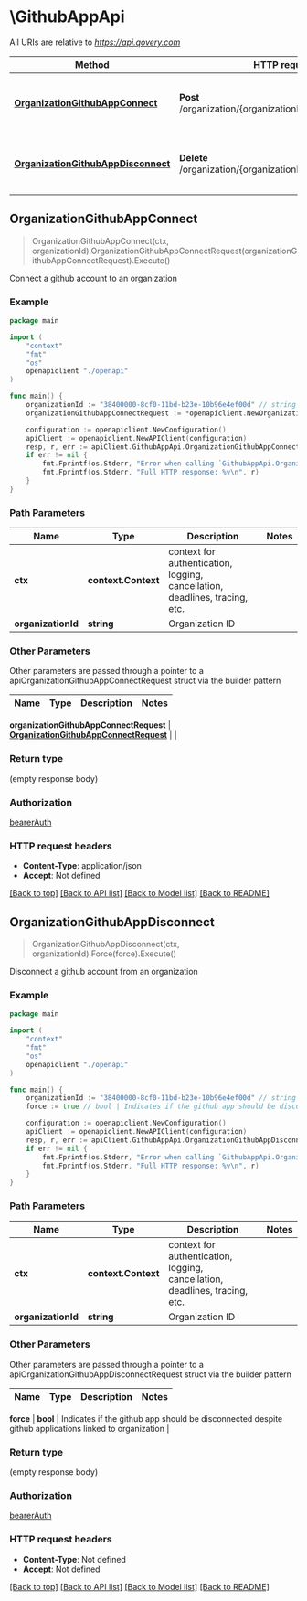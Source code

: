 # \GithubAppApi

All URIs are relative to *https://api.qovery.com*

Method | HTTP request | Description
------------- | ------------- | -------------
[**OrganizationGithubAppConnect**](GithubAppApi.md#OrganizationGithubAppConnect) | **Post** /organization/{organizationId}/github/connect | Connect a github account to an organization
[**OrganizationGithubAppDisconnect**](GithubAppApi.md#OrganizationGithubAppDisconnect) | **Delete** /organization/{organizationId}/github/disconnect | Disconnect a github account from an organization



## OrganizationGithubAppConnect

> OrganizationGithubAppConnect(ctx, organizationId).OrganizationGithubAppConnectRequest(organizationGithubAppConnectRequest).Execute()

Connect a github account to an organization

### Example

```go
package main

import (
    "context"
    "fmt"
    "os"
    openapiclient "./openapi"
)

func main() {
    organizationId := "38400000-8cf0-11bd-b23e-10b96e4ef00d" // string | Organization ID
    organizationGithubAppConnectRequest := *openapiclient.NewOrganizationGithubAppConnectRequest("InstallationId_example", "Code_example") // OrganizationGithubAppConnectRequest |  (optional)

    configuration := openapiclient.NewConfiguration()
    apiClient := openapiclient.NewAPIClient(configuration)
    resp, r, err := apiClient.GithubAppApi.OrganizationGithubAppConnect(context.Background(), organizationId).OrganizationGithubAppConnectRequest(organizationGithubAppConnectRequest).Execute()
    if err != nil {
        fmt.Fprintf(os.Stderr, "Error when calling `GithubAppApi.OrganizationGithubAppConnect``: %v\n", err)
        fmt.Fprintf(os.Stderr, "Full HTTP response: %v\n", r)
    }
}
```

### Path Parameters


Name | Type | Description  | Notes
------------- | ------------- | ------------- | -------------
**ctx** | **context.Context** | context for authentication, logging, cancellation, deadlines, tracing, etc.
**organizationId** | **string** | Organization ID | 

### Other Parameters

Other parameters are passed through a pointer to a apiOrganizationGithubAppConnectRequest struct via the builder pattern


Name | Type | Description  | Notes
------------- | ------------- | ------------- | -------------

 **organizationGithubAppConnectRequest** | [**OrganizationGithubAppConnectRequest**](OrganizationGithubAppConnectRequest.md) |  | 

### Return type

 (empty response body)

### Authorization

[bearerAuth](../README.md#bearerAuth)

### HTTP request headers

- **Content-Type**: application/json
- **Accept**: Not defined

[[Back to top]](#) [[Back to API list]](../README.md#documentation-for-api-endpoints)
[[Back to Model list]](../README.md#documentation-for-models)
[[Back to README]](../README.md)


## OrganizationGithubAppDisconnect

> OrganizationGithubAppDisconnect(ctx, organizationId).Force(force).Execute()

Disconnect a github account from an organization

### Example

```go
package main

import (
    "context"
    "fmt"
    "os"
    openapiclient "./openapi"
)

func main() {
    organizationId := "38400000-8cf0-11bd-b23e-10b96e4ef00d" // string | Organization ID
    force := true // bool | Indicates if the github app should be disconnected despite github applications linked to organization (optional)

    configuration := openapiclient.NewConfiguration()
    apiClient := openapiclient.NewAPIClient(configuration)
    resp, r, err := apiClient.GithubAppApi.OrganizationGithubAppDisconnect(context.Background(), organizationId).Force(force).Execute()
    if err != nil {
        fmt.Fprintf(os.Stderr, "Error when calling `GithubAppApi.OrganizationGithubAppDisconnect``: %v\n", err)
        fmt.Fprintf(os.Stderr, "Full HTTP response: %v\n", r)
    }
}
```

### Path Parameters


Name | Type | Description  | Notes
------------- | ------------- | ------------- | -------------
**ctx** | **context.Context** | context for authentication, logging, cancellation, deadlines, tracing, etc.
**organizationId** | **string** | Organization ID | 

### Other Parameters

Other parameters are passed through a pointer to a apiOrganizationGithubAppDisconnectRequest struct via the builder pattern


Name | Type | Description  | Notes
------------- | ------------- | ------------- | -------------

 **force** | **bool** | Indicates if the github app should be disconnected despite github applications linked to organization | 

### Return type

 (empty response body)

### Authorization

[bearerAuth](../README.md#bearerAuth)

### HTTP request headers

- **Content-Type**: Not defined
- **Accept**: Not defined

[[Back to top]](#) [[Back to API list]](../README.md#documentation-for-api-endpoints)
[[Back to Model list]](../README.md#documentation-for-models)
[[Back to README]](../README.md)

